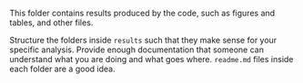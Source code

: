 This folder contains results produced by the code, such as figures and tables, and other files.

Structure the folders inside `results` such that they make sense for your specific analysis. Provide enough documentation that someone can understand what you are doing and what goes where. `readme.md` files inside each folder are a good idea.